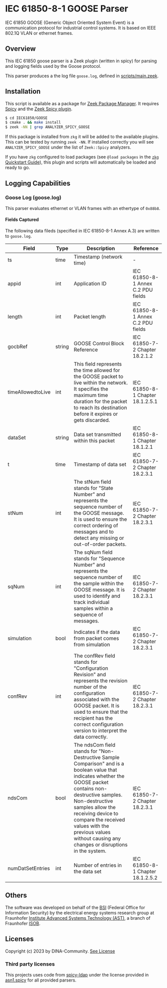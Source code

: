 # IEC 61850-8-1 GOOSE Parser

IEC 61850 GOOSE (Generic Object Oriented System Event) is a communication protocol for industrial control systems.
It is based on IEEE 802.1Q VLAN or ethernet frames.

## Overview

This IEC 61850 goose parser is a Zeek plugin (written in spicy) for parsing and logging fields used by the Goose protocol.

This parser produces a the log file `goose.log`, defined in [scripts/main.zeek](scripts/main.zeek).

## Installation

This script is available as a package for [Zeek Package Manager](https://docs.zeek.org/projects/package-manager/en/stable/index.html). It requires [Spicy](https://docs.zeek.org/projects/spicy/en/latest/) and the [Zeek Spicy plugin](https://docs.zeek.org/projects/spicy/en/latest/zeek.html).

```bash
$ cd IEC61850/GOOSE
$ cmake . && make install
$ zeek -NN | grep ANALYZER_SPICY_GOOSE
```

If this package is installed from `zkg` it will be added to the available plugins. This can be tested by running `zeek -NN`. If installed correctly you will see `ANALYZER_SPICY_GOOSE` under the list of `Zeek::Spicy` analyzers.

If you have `zkg` configured to load packages (see `@load packages` in the [`zkg` Quickstart Guide](https://docs.zeek.org/projects/package-manager/en/stable/quickstart.html)), this plugin and scripts will automatically be loaded and ready to go.

## Logging Capabilities

### Goose Log (goose.log)

This parser evaluates ethernet or VLAN frames with an ethertype of `0x88b8`.

#### Fields Captured

The following data fileds (specified in IEC 61850-8-1 Annex A.3) are written to `goose.log`.

| Field           | Type   | Description                             | Reference |
|-----------------|--------|-----------------------------------------|-----------|
| ts              | time   | Timestamp (network time)                | - |
| appid           | int    | Application ID                          | IEC 61850-8-1 Annex C.2 PDU fields |
| length          | int    | Packet length                           | IEC 61850-8-1 Annex C.2 PDU fields |
| gocbRef         | string | GOOSE Control Block Reference           | IEC 61850-7-2 Chapter 18.2.1.2 |
| timeAllowedtoLive | int  | This field represents the time allowed for the GOOSE packet to live within the network. It specifies the maximum time duration for the packet to reach its destination before it expires or gets discarded.    | IEC 61850-8-1 Chapter 18.1.2.5.1 |
| dataSet         | string | Data set transmitted within this packet  | IEC 61850-8-1 Chapter 18.1.2.1 |
| t               | time   | Timestamp of data set                   | IEC 61850-7-2 Chapter 18.2.3.1 |
| stNum           | int    | The stNum field stands for "State Number" and represents the sequence number of the GOOSE message. It is used to ensure the correct ordering of messages and to detect any missing or out-of-order packets.        | IEC 61850-7-2 Chapter 18.2.3.1  |
| sqNum           | int    | The sqNum field stands for "Sequence Number" and represents the sequence number of the sample within the GOOSE message. It is used to identify and track individual samples within a sequence of messages. | IEC 61850-7-2 Chapter 18.2.3.1  |
| simulation      | bool   | Indicates if the data from packet comes from simulation     | IEC 61850-7-2 Chapter 18.2.3.1  |
| confRev         | int    | The confRev field stands for "Configuration Revision" and represents the revision number of the configuration associated with the GOOSE packet. It is used to ensure that the recipient has the correct configuration version to interpret the data correctly.            | IEC 61850-7-2 Chapter 18.2.3.1  |
| ndsCom          | bool   | The ndsCom field stands for "Non-Destructive Sample Comparison" and is a boolean value that indicates whether the GOOSE packet contains non-destructive samples. Non-destructive samples allow the receiving device to compare the received values with the previous values without causing any changes or disruptions in the system. | IEC 61850-7-2 Chapter 18.2.3.1  |
| numDatSetEntries | int   | Number of entries in the data set        | IEC 61850-8-1 Chapter 18.1.2.5.2 |

## Others

The software was developed on behalf of the [BSI](https://www.bsi.bund.de) \(Federal Office for Information Security\) by the electrical energy systems research group at Fraunhofer [Institute Advanced Systems Technology (AST)](https://www.iosb-ast.fraunhofer.de/en.html), a branch of Fraunhofer [ISOB](https://www.iosb.fraunhofer.de/en.html).

## Licenses

Copyright (c) 2023 by DINA-Community. [See License](/LICENSE)

### Third party licenses

This projects uses code from [spicy-ldap](https://github.com/zeek/spicy-ldap/blob/main/analyzer/asn1.spicy) under the license provided in [asn1.spicy](analyzer/asn1.spicy) for all provided parsers.

